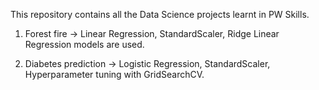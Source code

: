This repository contains all the Data Science projects learnt in PW Skills.

1. Forest fire -> Linear Regression, StandardScaler, Ridge Linear Regression models are used.

2. Diabetes prediction -> Logistic Regression, StandardScaler, Hyperparameter tuning with GridSearchCV.
